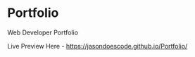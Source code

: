 # Portfolio
Web Developer Portfolio

Live Preview Here - https://jasondoescode.github.io/Portfolio/
